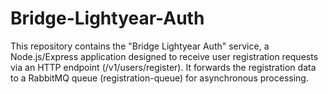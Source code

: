 # Bridge-Lightyear-Auth
This repository contains the "Bridge Lightyear Auth" service, a Node.js/Express application designed to receive user registration requests via an HTTP endpoint (/v1/users/register). It forwards the registration data to a RabbitMQ queue (registration-queue) for asynchronous processing. 
